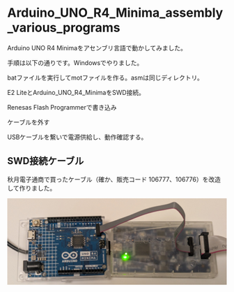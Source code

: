 # Arduino_UNO_R4_Minima_assembly_various_programs
Arduino UNO R4 Minimaをアセンブリ言語で動かしてみました。

手順は以下の通りです。Windowsでやりました。

batファイルを実行してmotファイルを作る。asmは同じディレクトリ。

E2 LiteとArduino_UNO_R4_MinimaをSWD接続。

Renesas Flash Programmerで書き込み

ケーブルを外す

USBケーブルを繋いで電源供給し、動作確認する。

## SWD接続ケーブル

秋月電子通商で買ったケーブル（確か、販売コード 106777、106776）を改造して作りました。

![cable_image1](cable_image1.jpg)
